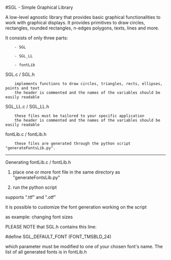 #SGL - Simple Graphical Library


A low-level agnostic library that provides basic graphical functionalities to work with graphical displays. It provides primitives to draw circles, rectangles, rounded rectangles, n-edges polygons, texts, lines and more.


It consists of only three parts:

		- SGL

		- SGL_LL

		- fontLib

SGL.c / SGL.h

		implements functions to draw circles, triangles, rects, ellipses, points and text
		the header is commented and the names of the variables should be easily readable

SGL_LL.c / SGL_LL.h

		these files must be tailored to your specific application
		the header is commented and the names of the variables should be easily readable

fontLib.c / fontLib.h

		these files are generated through the python script "generateFontsLib.py".



******************************************************************************

Generating fontLib.c / fontLib.h


1) place one or more font file in the same directory as "generateFontsLib.py"


2) run the python script


supports ".ttf" and ".otf"


it is possible to customize the font generation working on the script


as example: changing font sizes





PLEASE NOTE that SGL.h contains this line:


\#define SGL_DEFAULT_FONT (FONT_TMSBLD_24)


which parameter must be modified to one of your chosen font's name.
The list of all generated fonts is in fontLib.h
